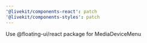 ```yaml
---
'@livekit/components-react': patch
'@livekit/components-styles': patch
---
```


Use @floating-ui/react package for MediaDeviceMenu
